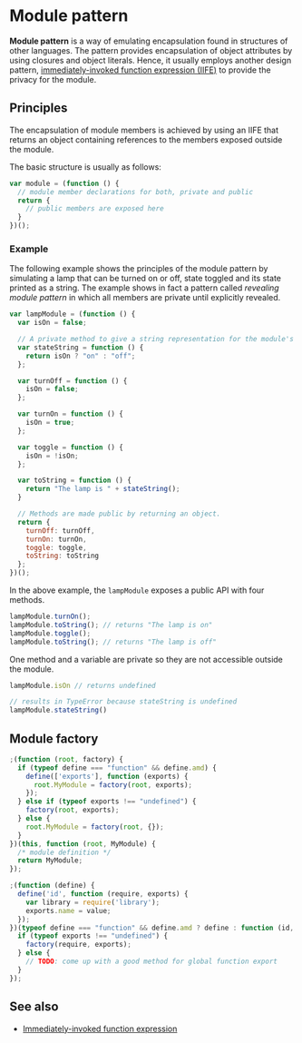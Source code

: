 # Module pattern

**Module pattern** is a way of emulating encapsulation found  in structures of other languages. The pattern provides encapsulation of object attributes by using closures and object literals. Hence, it usually employs another design pattern, [immediately-invoked function expression (IIFE)][1] to provide the privacy for the module.

## Principles

The encapsulation of module members is achieved by using an IIFE that returns an object containing references to the members exposed outside the module.

The basic structure is usually as follows:

```js
var module = (function () {
  // module member declarations for both, private and public
  return {
    // public members are exposed here
  }
})();
```

### Example

The following example shows the principles of the module pattern by simulating a lamp that can be turned on or off,  state toggled and its state printed as a string. The example shows in fact a pattern called *revealing module pattern* in which all members are private until explicitly revealed.

```js
var lampModule = (function () {
  var isOn = false;

  // A private method to give a string representation for the module's state.
  var stateString = function () {
    return isOn ? "on" : "off";
  };

  var turnOff = function () {
    isOn = false;
  };

  var turnOn = function () {
    isOn = true;
  };

  var toggle = function () {
    isOn = !isOn;
  };

  var toString = function () {
    return "The lamp is " + stateString();
  }

  // Methods are made public by returning an object.
  return {
    turnOff: turnOff,
    turnOn: turnOn,
    toggle: toggle,
    toString: toString
  };
})();
```

In the above example, the `lampModule` exposes a public API with four methods.

```js
lampModule.turnOn();
lampModule.toString(); // returns "The lamp is on"
lampModule.toggle();
lampModule.toString(); // returns "The lamp is off"
```

One method and a variable are private so they are not accessible outside the module.

```js
lampModule.isOn // returns undefined

// results in TypeError because stateString is undefined
lampModule.stateString()

```

## Module factory

```js
;(function (root, factory) {
  if (typeof define === "function" && define.amd) {
    define(['exports'], function (exports) {
      root.MyModule = factory(root, exports);
    });
  } else if (typeof exports !== "undefined") {
    factory(root, exports);
  } else {
    root.MyModule = factory(root, {});
  }
})(this, function (root, MyModule) {
  /* module definition */
  return MyModule;
});
```

```js
;(function (define) {
  define('id', function (require, exports) {
    var library = require('library');
    exports.name = value;
  });
})(typeof define === "function" && define.amd ? define : function (id, factory) {
  if (typeof exports !== "undefined") {
    factory(require, exports);
  } else {
    // TODO: come up with a good method for global function export
  }
});
```



## See also

 * [Immediately-invoked function expression][1]

[1]: iife.md
